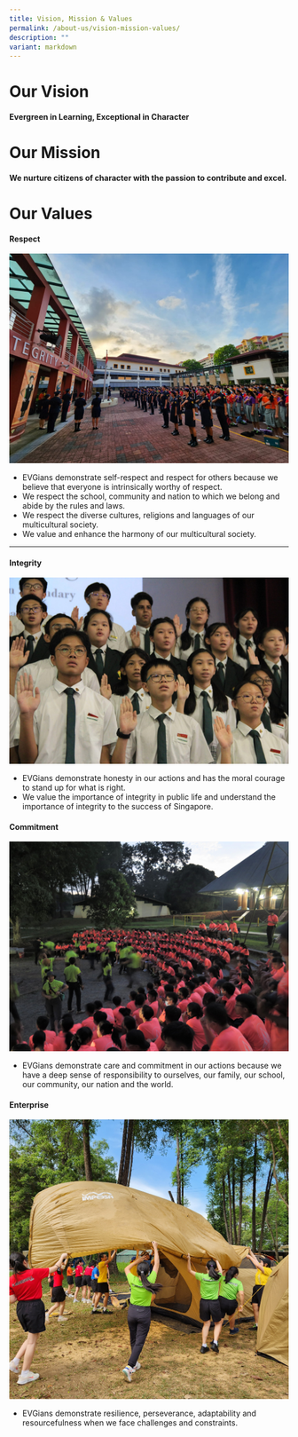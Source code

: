 ```yaml
---
title: Vision, Mission & Values
permalink: /about-us/vision-mission-values/
description: ""
variant: markdown
---
```

# Our Vision
#### **Evergreen in Learning, Exceptional in Character**


# Our Mission


#### **We nurture citizens of character with the passion to contribute and excel.**
# Our Values
#### **Respect**
![](/images/Our%20School%20Values/respect.jpeg)
* EVGians demonstrate self-respect and respect for others because we believe that everyone is intrinsically worthy of respect.
* We respect the school, community and nation to which we belong and abide by the rules and laws.
* We respect the diverse cultures, religions and languages of our multicultural society.
* We value and enhance the harmony of our multicultural society.
****
#### **Integrity**

![](/images/integrity3.jpg)
* EVGians demonstrate honesty in our actions and has the moral courage to stand up for what is right.
* We value the importance of integrity in public life and understand the importance of integrity to the success of Singapore.

#### **Commitment**
![](/images/Our%20School%20Values/commitment_2.jpg)
* EVGians demonstrate care and commitment in our actions because we have a deep sense of responsibility to ourselves, our family, our school, our community, our nation and the world.

#### **Enterprise**
![](/images/Our%20School%20Values/enterprise.jpg)
* EVGians demonstrate resilience, perseverance, adaptability and resourcefulness when we face challenges and constraints.